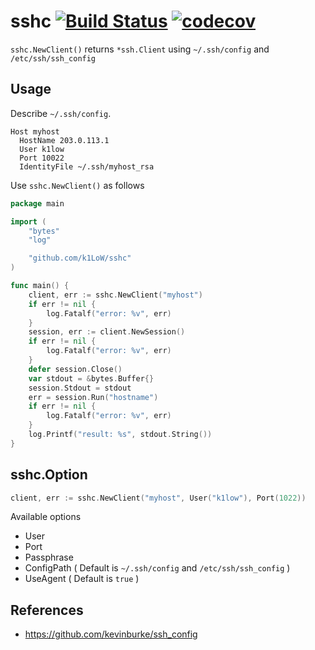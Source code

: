 # sshc [![Build Status](https://travis-ci.org/k1LoW/sshc.svg?branch=master)](https://travis-ci.org/k1LoW/sshc) [![codecov](https://codecov.io/gh/k1LoW/sshc/branch/master/graph/badge.svg)](https://codecov.io/gh/k1LoW/sshc)

`sshc.NewClient()` returns `*ssh.Client` using `~/.ssh/config` and `/etc/ssh/ssh_config`

## Usage

Describe `~/.ssh/config`.

```
Host myhost
  HostName 203.0.113.1
  User k1low
  Port 10022
  IdentityFile ~/.ssh/myhost_rsa
```

Use `sshc.NewClient()` as follows

``` go
package main

import (
	"bytes"
	"log"

	"github.com/k1LoW/sshc"
)

func main() {
	client, err := sshc.NewClient("myhost")
	if err != nil {
		log.Fatalf("error: %v", err)
	}
	session, err := client.NewSession()
	if err != nil {
		log.Fatalf("error: %v", err)
	}
	defer session.Close()
	var stdout = &bytes.Buffer{}
	session.Stdout = stdout
	err = session.Run("hostname")
	if err != nil {
		log.Fatalf("error: %v", err)
	}
	log.Printf("result: %s", stdout.String())
}
```

## sshc.Option

``` go
client, err := sshc.NewClient("myhost", User("k1low"), Port(1022))
```

Available options

- User
- Port
- Passphrase
- ConfigPath ( Default is `~/.ssh/config` and `/etc/ssh/ssh_config` )
- UseAgent ( Default is `true` )

## References

- https://github.com/kevinburke/ssh_config
